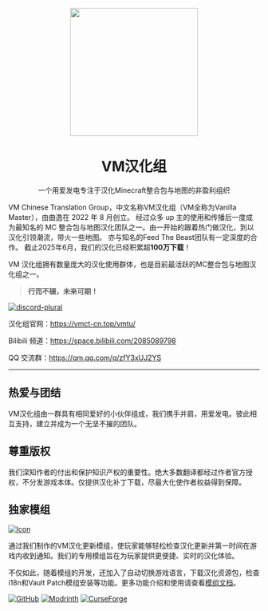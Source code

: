 <p align="center">
  <img src="https://vmct-cn.top/imgs/logo/logo_256.png" height="256px" width="256px">
<h1 align="center">VM汉化组</h1>
<p align="center">一个用爱发电专注于汉化Minecraft整合包与地图的非盈利组织</p>
</p>

VM Chinese Translation Group，中文名称VM汉化组（VM全称为Vanilla Master），由曲逸在 2022 年 8 月创立。
经过众多 up 主的使用和传播后一度成为最知名的 MC 整合包与地图汉化团队之一。由一开始的跟着热门做汉化，到以汉化引领潮流，带火一些地图。
亦与知名的Feed The Beast团队有一定深度的合作。 截止2025年6月，我们的汉化已经积累超**100万下载**！

VM 汉化组拥有数量庞大的汉化使用群体，也是目前最活跃的MC整合包与地图汉化组之一。

> **行而不辍，未来可期！**

<a href="https://discord.gg/SvJM5d9S98"><img alt="discord-plural" src="https://cdn.jsdelivr.net/npm/@intergrav/devins-badges@3/assets/cozy/social/discord-plural_vector.svg"></a>

汉化组官网：<https://vmct-cn.top/vmtu/>

Bilibili 频道：<https://space.bilibili.com/2085089798>

QQ 交流群：<https://qm.qq.com/q/zfY3xUJ2YS>

---

## 热爱与团结

VM汉化组由一群具有相同爱好的小伙伴组成，我们携手并肩，用爱发电。彼此相互支持，建立并成为一个无坚不摧的团队。

## 尊重版权️

我们深知作者的付出和保护知识产权的重要性。绝大多数翻译都经过作者官方授权，不分发游戏本体。仅提供汉化补丁下载，尽最大化使作者权益得到保障。

## 独家模组

[![Icon](https://cdn.modrinth.com/data/wvCSIW08/c3b63fc73c9a15f99a29d9284fb4558aa667d54e_96.webp)](https://modrinth.com/mod/vmupdate/gallery)

通过我们制作的VM汉化更新模组，使玩家能够轻松检查汉化更新并第一时间在游戏内收到通知。我们的专用模组旨在为玩家提供更便捷、实时的汉化体验。

不仅如此，随着模组的开发，还加入了自动切换游戏语言，下载汉化资源包，检查i18n和Vault Patch模组安装等功能。更多功能介绍和使用请查看[模组文档](https://vmct-cn.top/vmtu/)。

[![GitHub](https://cdn.jsdelivr.net/npm/@intergrav/devins-badges@3/assets/cozy-minimal/available/github_vector.svg)](https://github.com/VM-Chinese-translate-group/VMTranslationUpdateMod)
[![Modrinth](https://cdn.jsdelivr.net/npm/@intergrav/devins-badges@3/assets/cozy-minimal/available/modrinth_vector.svg)](https://modrinth.com/mod/vmupdate)
[![CurseForge](https://cdn.jsdelivr.net/npm/@intergrav/devins-badges@3/assets/cozy-minimal/available/curseforge_vector.svg)](https://www.curseforge.com/minecraft/mc-mods/vmtranslationupdate)

